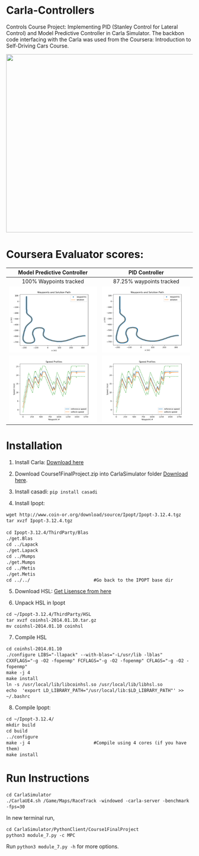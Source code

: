 # Carla-Controllers
Controls Course Project: Implementing PID (Stanley Control for Lateral Control) and Model Predictive Controller in Carla Simulator. The backbon code interfacing with the Carla was used from the Coursera: Introduction to Self-Driving Cars Course.

<p align="center">
  <img width="640" height="480" src="https://github.com/sapan-ostic/Carla-Controllers/blob/main/results/mpc_carla.gif">
</p>

# Coursera Evaluator scores:
Model Predictive Controller             |  PID Controller
:-------------------------:|:-------------------------:
|100% Waypoints tracked | 87.25% waypoints tracked|
|![](https://github.com/sapan-ostic/Carla-Controllers/blob/main/results/MPC_with_ref_traj.png)  |  ![](https://github.com/sapan-ostic/Carla-Controllers/blob/main/results/pid_speed_profile.png)|
|![](https://github.com/sapan-ostic/Carla-Controllers/blob/main/results/PID_with_ref_traj.png)  |  ![](https://github.com/sapan-ostic/Carla-Controllers/blob/main/results/mpc_speed_profile.png)|



# Installation 
1. Install Carla: [Download here](https://d18ky98rnyall9.cloudfront.net/IFfK-Ce8Eem3Cw5hhdQCGg_210f0c4027bc11e9ae95c9d2c8ddb796_CARLA-Setup-Guide-_Ubuntu_.pdf?Expires=1607904000&Signature=Luzyz99-6Uzg5x3NvJff3HpUQCsH7iOWKiiVjq1EVRFSZc8UY-SrAP8sbxDg0MxOAIDMob1cZNNQL3FfgwkYkR8WwUHEgdGU-FIua5jGs3EbnxPJgVKeYBEQaArKGKh56pspUiOSWcU1tFG~m6crK5aS0YrOCVH1eALf5OT~2M8_&Key-Pair-Id=APKAJLTNE6QMUY6HBC5A) 

2. Download Course1FinalProject.zip into CarlaSimulator folder [Download here](https://d18ky98rnyall9.cloudfront.net/ZQFoJyNEEem3Cw5hhdQCGg_65256a90234411e982bdbb99b90531e3_Course1FinalProject.zip?Expires=1607817600&Signature=VJrunHtmRKcAqHIU8DVvDnZQyHWWSXrr3yUSpZ~H~N~dgEhzu6khmHO-MPOlKmYz45xCE5qzRBekhK16f7-Xe2bgK-YyqpjP-8pm29Kt8NETgW3TOZl7RZDiEqCoMSvWILUdlpdXD-agkDBuIgvX9Df2Gjmyc8MHhpTiCasKJbY_&Key-Pair-Id=APKAJLTNE6QMUY6HBC5A).

3. Install casadi: `pip install casadi`

4. Install Ipopt:
```
wget http://www.coin-or.org/download/source/Ipopt/Ipopt-3.12.4.tgz
tar xvzf Ipopt-3.12.4.tgz

cd Ipopt-3.12.4/ThirdParty/Blas
./get.Blas
cd ../Lapack
./get.Lapack
cd ../Mumps
./get.Mumps
cd ../Metis
./get.Metis
cd ../../                        #Go back to the IPOPT base dir
```
5. Download HSL: [Get Lisensce from here](http://www.hsl.rl.ac.uk/ipopt/)

6. Unpack HSL in Ipopt
```
cd ~/Ipopt-3.12.4/ThirdParty/HSL
tar xvzf coinhsl-2014.01.10.tar.gz
mv coinhsl-2014.01.10 coinhsl
```
7. Compile HSL
```
cd coinhsl-2014.01.10
./configure LIBS="-llapack" --with-blas="-L/usr/lib -lblas" CXXFLAGS="-g -O2 -fopenmp" FCFLAGS="-g -O2 -fopenmp" CFLAGS="-g -O2 -fopenmp"
make -j 4
make install
ln -s /usr/local/lib/libcoinhsl.so /usr/local/lib/libhsl.so
echo  'export LD_LIBRARY_PATH="/usr/local/lib:$LD_LIBRARY_PATH"' >> ~/.bashrc 
```

8. Compile Ipopt:
```
cd ~/Ipopt-3.12.4/
mkdir build
cd build
../configure
make -j 4                        #Compile using 4 cores (if you have them)
make install
```

# Run Instructions 
```
cd CarlaSimulator
./CarlaUE4.sh /Game/Maps/RaceTrack -windowed -carla-server -benchmark -fps=30
```

In new terminal run,
```
cd CarlaSimulator/PythonClient/Course1FinalProject
python3 module_7.py -c MPC
```
Run `python3 module_7.py -h` for more options. 
